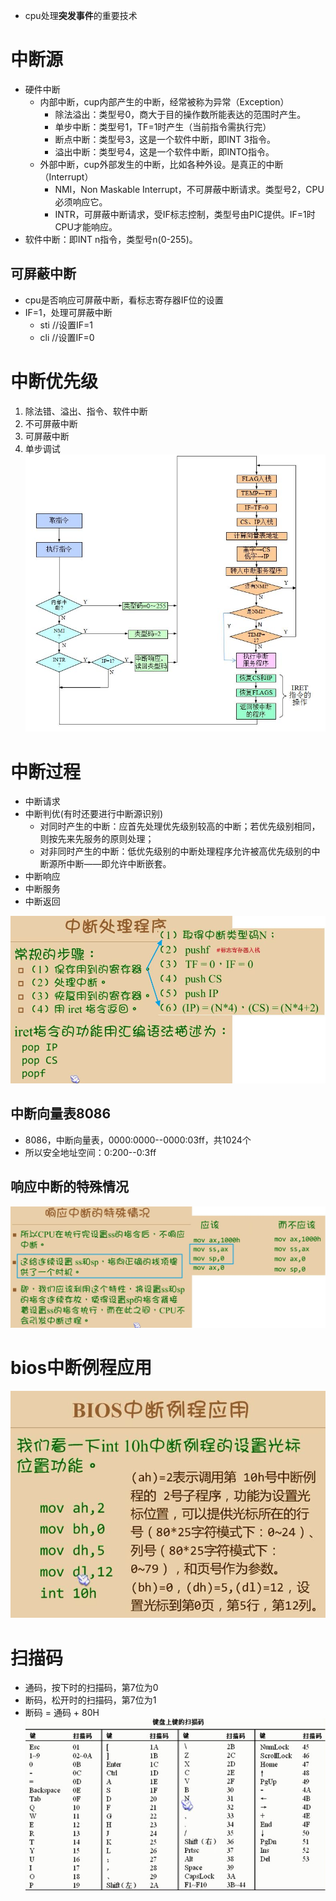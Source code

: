 - cpu处理**突发事件**的重要技术

# 中断源
- 硬件中断
    - 内部中断，cup内部产生的中断，经常被称为异常（Exception）
        - 除法溢出：类型号0，商大于目的操作数所能表达的范围时产生。
        - 单步中断：类型号1，TF=1时产生（当前指令需执行完）
        - 断点中断：类型号3，这是一个软件中断，即INT 3指令。
        - 溢出中断：类型号4，这是一个软件中断，即INTO指令。
    - 外部中断，cup外部发生的中断，比如各种外设。是真正的中断（Interrupt）
        - NMI，Non Maskable Interrupt，不可屏蔽中断请求。类型号2，CPU必须响应它。
        - INTR，可屏蔽中断请求，受IF标志控制，类型号由PIC提供。IF=1时CPU才能响应。
- 软件中断：即INT n指令，类型号n(0-255)。

## 可屏蔽中断
- cpu是否响应可屏蔽中断，看标志寄存器IF位的设置
- IF=1，处理可屏蔽中断
	- sti //设置IF=1
	- cli //设置IF=0

# 中断优先级
1. 除法错、溢出、指令、软件中断
2. 不可屏蔽中断
3. 可屏蔽中断
4. 单步调试
![](../../photo/paste-5ae47380ffd137fc17c9b90af8c4ebaa5b1bd2c5.jpg)

# 中断过程
- 中断请求
- 中断判优(有时还要进行中断源识别)
    - 对同时产生的中断：应首先处理优先级别较高的中断；若优先级别相同，则按先来先服务的原则处理；
    - 对非同时产生的中断：低优先级别的中断处理程序允许被高优先级别的中断源所中断——即允许中断嵌套。
- 中断响应
- 中断服务
- 中断返回

![](../../photo/paste-5e026fb52ee7f2a916e60a204dd1aa2ddd20d56d.jpg)

## 中断向量表8086
- 8086，中断向量表，0000:0000--0000:03ff，共1024个
- 所以安全地址空间：0:200--0:3ff

## 响应中断的特殊情况
![](../../photo/paste-8e1e3fca34476733cfe9a9ae7099326416311e8b.jpg)

# bios中断例程应用
![](../../photo/paste-21cf6fcba64313c9dbd132c0dcaa1dd226238e94.jpg)

# 扫描码
- 通码，按下时的扫描码，第7位为0
- 断码，松开时的扫描码，第7位为1
- 断码 = 通码 + 80H
![](../../photo/paste-adef1a0088a3e8657d7d843b14a0ad3d1c32bdf4.jpg)


